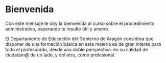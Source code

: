 # Bienvenida

Con este mensaje te doy la bienvenida al curso sobre el procedimiento administrativo, esperando te resulte útil y ameno.

El Departamento de Educación del Gobierno de Aragón considera que disponer de una formación básica en esta materia es de gran interés para todo el profesorado, desde una doble perspectiva: en su calidad de ciudadan@ de un lado, y del otro, como profesional. 

